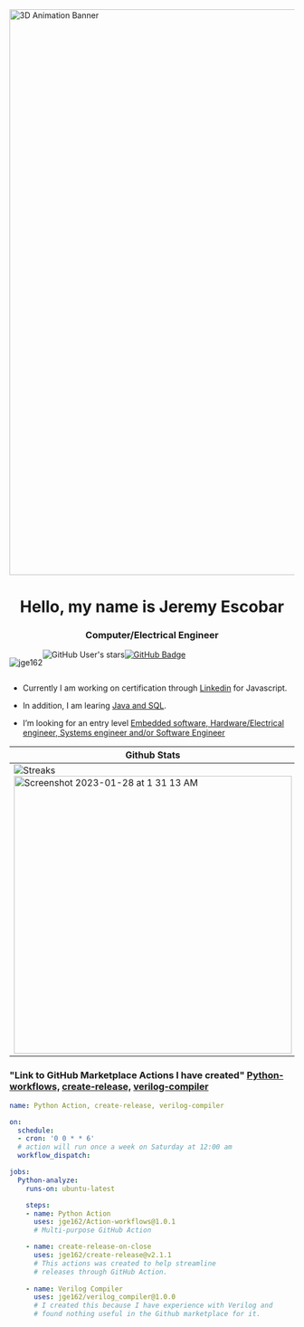 <img src="https://www.springboard.com/blog/wp-content/uploads/2019/07/sb-blog-programming.png" alt="3D Animation Banner" width="1000">

<h1 align="center">Hello, my name is Jeremy Escobar</h1>
<h3 align="center">Computer/Electrical Engineer </> </h3>

<div style="display: flex;">
<p align="left"> 
  <img src="https://komarev.com/ghpvc/?username=jge162&label=Profile%20views&color=0e75b6&style=flat" alt="jge162" /> 
</p><img src="https://img.shields.io/github/stars/jge162?style=social" alt="GitHub User's stars">
  <a href="https://github.com/jge162?tab=followers"><img src="https://img.shields.io/github/followers/jge162?label=Followers&style=social" alt="GitHub Badge"></a>
</div>

- Currently I am working on certification through <a href="https://linkedin.com/">Linkedin</a> for Javascript.

- In addition, I am learing <a href="https://udemy.com/">Java and SQL</a>.

- I’m looking for an entry level <a href="https://jobs.com/">Embedded software, Hardware/Electrical engineer, Systems engineer and/or Software Engineer</a> 

| Github Stats | GitHub Community |
| -------- | -------- |
| ![Streaks](https://github-readme-streak-stats.herokuapp.com/?user=jge162&stroke=ffffff&background=1c1917&ring=0891b2&fire=0891b2&currStreakNum=ffffff&currStreakLabel=0891b2&sideNums=ffffff&sideLabels=ffffff&dates=ffffff&hide_border=true) <br> <img width="491" alt="Screenshot 2023-01-28 at 1 31 13 AM" src="https://user-images.githubusercontent.com/31228460/215258739-6ac0360c-db14-439f-8675-f4dcd7ea8e0e.png"> | [<img width="300" alt="Screenshot 2023-02-13 at 5 26 06 PM" src="https://user-images.githubusercontent.com/31228460/219539977-8fc444a5-08d7-4bb6-8a33-ac388789bcf1.png">](https://github.com/orgs/community/discussions?discussions_q=is%3Aunanswered&page=2) |

<h3 align="left">"Link to GitHub Marketplace Actions I have created" 
<a href="https://github.com/marketplace/actions/python-action" align="left">Python-workflows,</a>
<a href="https://github.com/marketplace/actions/create-release-on-close" align="left"> create-release,</a>
<a href="https://github.com/marketplace/actions/verilog-compiler" align="left"> verilog-compiler</a>
</h3>

```yaml
name: Python Action, create-release, verilog-compiler

on:
  schedule:
  - cron: '0 0 * * 6' 
  # action will run once a week on Saturday at 12:00 am 
  workflow_dispatch:

jobs:
  Python-analyze:
    runs-on: ubuntu-latest

    steps:
    - name: Python Action
      uses: jge162/Action-workflows@1.0.1
      # Multi-purpose GitHub Action

    - name: create-release-on-close
      uses: jge162/create-release@v2.1.1
      # This actions was created to help streamline
      # releases through GitHub Action.
      
    - name: Verilog Compiler
      uses: jge162/verilog_compiler@1.0.0
      # I created this because I have experience with Verilog and
      # found nothing useful in the Github marketplace for it.
